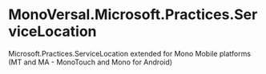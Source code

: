 MonoVersal.Microsoft.Practices.ServiceLocation
==============================================

Microsoft.Practices.ServiceLocation extended for Mono Mobile platforms (MT and  MA - MonoTouch and Mono for Android)